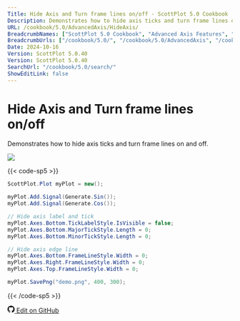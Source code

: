```yaml
---
Title: Hide Axis and Turn frame lines on/off - ScottPlot 5.0 Cookbook
Description: Demonstrates how to hide axis ticks and turn frame lines on and off.
URL: /cookbook/5.0/AdvancedAxis/HideAxis/
BreadcrumbNames: ["ScottPlot 5.0 Cookbook", "Advanced Axis Features", "Hide Axis and Turn frame lines on/off"]
BreadcrumbUrls: ["/cookbook/5.0/", "/cookbook/5.0/AdvancedAxis", "/cookbook/5.0/AdvancedAxis/HideAxis"]
Date: 2024-10-16
Version: ScottPlot 5.0.40
Version: ScottPlot 5.0.40
SearchUrl: "/cookbook/5.0/search/"
ShowEditLink: false
---
```


# Hide Axis and Turn frame lines on/off


Demonstrates how to hide axis ticks and turn frame lines on and off.

[![](/cookbook/5.0/images/HideAxis.png?241016194708)](/cookbook/5.0/images/HideAxis.png?241016194708)

{{< code-sp5 >}}

```cs
ScottPlot.Plot myPlot = new();

myPlot.Add.Signal(Generate.Sin());
myPlot.Add.Signal(Generate.Cos());

// Hide axis label and tick
myPlot.Axes.Bottom.TickLabelStyle.IsVisible = false;
myPlot.Axes.Bottom.MajorTickStyle.Length = 0;
myPlot.Axes.Bottom.MinorTickStyle.Length = 0;

// Hide axis edge line
myPlot.Axes.Bottom.FrameLineStyle.Width = 0;
myPlot.Axes.Right.FrameLineStyle.Width = 0;
myPlot.Axes.Top.FrameLineStyle.Width = 0;

myPlot.SavePng("demo.png", 400, 300);

```

{{< /code-sp5 >}}

<a href='https://github.com/ScottPlot/ScottPlot/blob/main/src/ScottPlot5/ScottPlot5%20Cookbook/Recipes/Axis/AdvancedAxis.cs'><svg xmlns="http://www.w3.org/2000/svg" width="16" height="16" fill="currentColor" class="mb-1 bi bi-github" viewBox="0 0 16 16">
  <path d="M8 0C3.58 0 0 3.58 0 8c0 3.54 2.29 6.53 5.47 7.59.4.07.55-.17.55-.38 0-.19-.01-.82-.01-1.49-2.01.37-2.53-.49-2.69-.94-.09-.23-.48-.94-.82-1.13-.28-.15-.68-.52-.01-.53.63-.01 1.08.58 1.23.82.72 1.21 1.87.87 2.33.66.07-.52.28-.87.51-1.07-1.78-.2-3.64-.89-3.64-3.95 0-.87.31-1.59.82-2.15-.08-.2-.36-1.02.08-2.12 0 0 .67-.21 2.2.82.64-.18 1.32-.27 2-.27s1.36.09 2 .27c1.53-1.04 2.2-.82 2.2-.82.44 1.1.16 1.92.08 2.12.51.56.82 1.27.82 2.15 0 3.07-1.87 3.75-3.65 3.95.29.25.54.73.54 1.48 0 1.07-.01 1.93-.01 2.2 0 .21.15.46.55.38A8.01 8.01 0 0 0 16 8c0-4.42-3.58-8-8-8"/>
</svg> Edit on GitHub</a>


